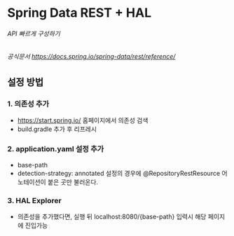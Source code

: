 # Spring Data REST + HAL
###### API 빠르게 구성하기
###### 공식문서 https://docs.spring.io/spring-data/rest/reference/

## 설정 방법

### 1. 의존성 추가
- https://start.spring.io/ 홈페이지에서 의존성 검색
- build.gradle 추가 후 리프레시
### 2. application.yaml 설정 추가
- base-path 
- detection-strategy: annotated 설정의 경우에 @RepositoryRestResource 어노테이션이 붙은 곳만 불러온다.

### 3. HAL Explorer
- 의존성을 추가했다면, 실행 뒤 localhost:8080/{base-path} 입력시 해당 페이지에 진입가능